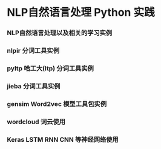 # NLP自然语言处理 Python 实践

### NLP自然语言处理以及相关的学习实例

### nlpir 分词工具实例

### pyltp 哈工大(ltp) 分词工具实例

### jieba  分词工具实例

### gensim Word2vec 模型工具包实例

### wordcloud 词云使用

### Keras LSTM RNN CNN 等神经网络使用
